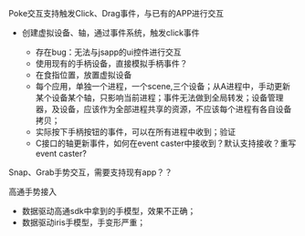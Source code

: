 Poke交互支持触发Click、Drag事件，与已有的APP进行交互 

-  创建虚拟设备、轴，通过事件系统，触发click事件

   -  存在bug：无法与jsapp的ui控件进行交互
   -  使用现有的手柄设备，直接模拟手柄事件？
   -  在食指位置，放置虚拟设备
   -  每个应用，单独一个进程，一个scene,三个设备；从A进程中，手动更新某个设备某个轴，只影响当前进程；事件无法做到全局转发；设备管理器，及设备，应该作为全部进程共享的资源，不应该每个进程有各自设备拷贝；
   -  实际按下手柄按钮的事件，可以在所有进程中收到；验证
   -  C接口的轴更新事件，如何在event caster中接收到？默认支持接收？重写event caster?

   

Snap、Grab手势交互，需要支持现有app？？



高通手势接入

-  数据驱动高通sdk中拿到的手模型，效果不正确；
-  数据驱动iris手模型，手变形严重；



